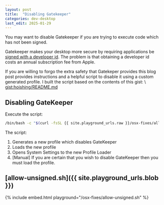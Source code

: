 ```yaml
---
layout: post
title:  "Disabling Gatekeeper"
categories: dev-desktop
last_edit: 2025-01-29
---
```


You may want to disable Gatekeeper if you are trying to execute code which has not been signed.

Gatekeeper makes your desktop more secure by requiring applications be [signed with a developer id](https://developer.apple.com/developer-id).
The problem is that obtaining a developer id costs an annual subscription fee from Apple.

If you are willing to forgo the extra safety that Gatekeper provides this blog post provides instructions and a helpful script to disable it using a custom generated profile.  I built the script based on the contents of this gist: \\
[gist:hoishing/README.md](https://gist.github.com/hoishing/cadd905b095e15531467255b537f6906)

## Disabling GateKeeper
Execute the script:
```zsh
/bin/bash -c "$(curl -fsSL {{ site.playground_urls.raw }}/osx-fixes/allow-unsigned.sh)"
```

The script:
1. Generates a new profile which disables GateKeeper
2. Loads the new profile
3. Opens System Settings to the new Profile Loader
4. [Manual] If you are certain that you wish to disable GateKeeper then you must load the profile.

## [allow-unsigned.sh]({{ site.playground_urls.blob }})
{% include embed.html playground="/osx-fixes/allow-unsigned.sh" %}
